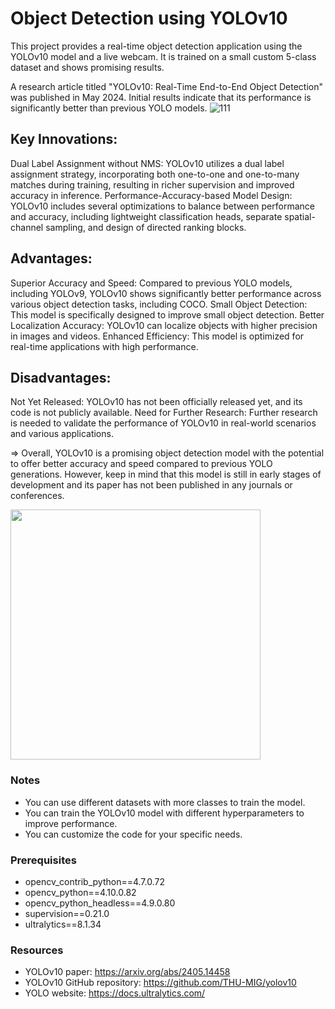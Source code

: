 ﻿# Object Detection using YOLOv10

This project provides a real-time object detection application using the YOLOv10 model and a live webcam. It is trained on a small custom 5-class dataset and shows promising results.

A research article titled "YOLOv10: Real-Time End-to-End Object Detection" was published in May 2024. Initial results indicate that its performance is significantly better than previous YOLO models.
![111](https://github.com/sina-razaghi/YOLO_v10/assets/47954697/cb215fbe-b4ce-42d2-b50b-4010546f7aff)


## Key Innovations:
Dual Label Assignment without NMS: YOLOv10 utilizes a dual label assignment strategy, incorporating both one-to-one and one-to-many matches during training, resulting in richer supervision and improved accuracy in inference.
Performance-Accuracy-based Model Design: YOLOv10 includes several optimizations to balance between performance and accuracy, including lightweight classification heads, separate spatial-channel sampling, and design of directed ranking blocks.

## Advantages:
Superior Accuracy and Speed: Compared to previous YOLO models, including YOLOv9, YOLOv10 shows significantly better performance across various object detection tasks, including COCO.
Small Object Detection: This model is specifically designed to improve small object detection.
Better Localization Accuracy: YOLOv10 can localize objects with higher precision in images and videos.
Enhanced Efficiency: This model is optimized for real-time applications with high performance.

## Disadvantages:
Not Yet Released: YOLOv10 has not been officially released yet, and its code is not publicly available.
Need for Further Research: Further research is needed to validate the performance of YOLOv10 in real-world scenarios and various applications.

=> Overall, YOLOv10 is a promising object detection model with the potential to offer better accuracy and speed compared to previous YOLO generations. However, keep in mind that this model is still in early stages of development and its paper has not been published in any journals or conferences.

<img src="https://github.com/sina-razaghi/YOLO_v10/assets/47954697/ec33ab8b-b9db-46c5-8b08-1058746c9d5a" width="400" />

### Notes
- You can use different datasets with more classes to train the model.
- You can train the YOLOv10 model with different hyperparameters to improve performance.
- You can customize the code for your specific needs.

### Prerequisites
- opencv_contrib_python==4.7.0.72
- opencv_python==4.10.0.82
- opencv_python_headless==4.9.0.80
- supervision==0.21.0
- ultralytics==8.1.34

### Resources
- YOLOv10 paper: https://arxiv.org/abs/2405.14458
- YOLOv10 GitHub repository: https://github.com/THU-MIG/yolov10
- YOLO website: https://docs.ultralytics.com/
